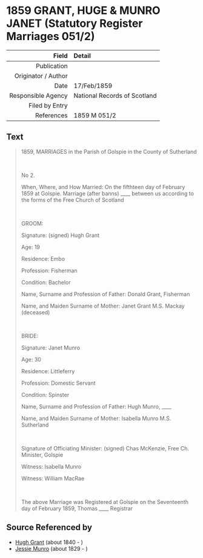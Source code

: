 ﻿---
layout: page
permalink: /sources/s78170305
---

# 1859 GRANT, HUGE & MUNRO JANET (Statutory Register Marriages 051/2)

Field | Detail
---:|:---
Publication | 
Originator / Author | 
Date | 17/Feb/1859
Responsible Agency | National Records of Scotland
Filed by Entry | 
References | 1859 M 051/2

## Text

> 1859, MARRIAGES in the Parish of Golspie in the County of Sutherland
>
> <br/>
>
> No 2.
>
> When, Where, and How Married: On the fifthteen day of February 1859 at Golspie. Marriage (after banns) ____ between us according to the forms of the Free Church of Scotland
>
> <br/>
>
> GROOM:
>
> Signature: (signed) Hugh Grant
>
> Age: 19
>
> Residence: Embo
>
> Profession: Fisherman
>
> Condition: Bachelor
>
> Name, Surname and Profession of Father: Donald Grant, Fisherman
>
> Name, and Maiden Surname of Mother: Janet Grant M.S. Mackay (deceased)
>
> <br/>
>
> BRIDE:
>
> Signature: Janet Munro
>
> Age: 30
>
> Residence: Littleferry
>
> Profession: Domestic Servant
>
> Condition: Spinster
>
> Name, Surname and Profession of Father: Hugh Munro, ____
>
> Name, and Maiden Surname of Mother: Isabella Munro M.S. Sutherland
>
> <br/>
>
> Signature of Officiating Minister: (signed) Chas McKenzie, Free Ch. Minister, Golspie
>
> Witness: Isabella Munro
>
> Witness: William MacRae
>
> <br/>
>
> The above Marriage was Registered at Golspie on the Seventeenth day of February 1859, Thomas ____ Registrar
>

## Source Referenced by

* [Hugh Grant](../people/@34164542@-hugh-grant-b1840-d.md) (about 1840 - )
* [Jessie Munro](../people/@41510480@-jessie-munro-b1829-d.md) (about 1829 - )
